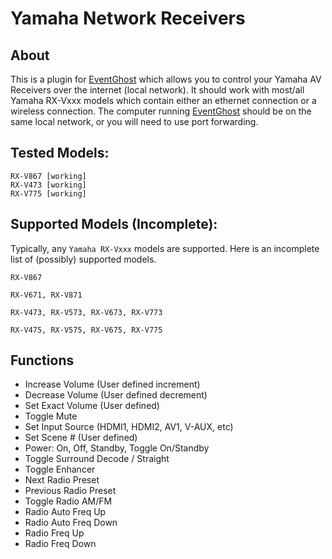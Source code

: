 Yamaha Network Receivers
=========

About
-----
This is a plugin for [EventGhost] which allows you to control your Yamaha AV Receivers over the internet (local network). It should work with most/all Yamaha RX-Vxxx models which contain either an ethernet connection or a wireless connection.  The computer running [EventGhost] should be on the same local network, or you will need to use port forwarding.

Tested Models:
------
```
RX-V867 [working]
RX-V473 [working]
RX-V775 [working]
```

Supported Models (Incomplete):
------
Typically, any `Yamaha RX-Vxxx` models are supported. Here is an incomplete list of (possibly) supported models.
```
RX-V867

RX-V671, RX-V871

RX-V473, RX-V573, RX-V673, RX-V773

RX-V475, RX-V575, RX-V675, RX-V775
```

Functions
---------
- Increase Volume (User defined increment)
- Decrease Volume (User defined decrement)
- Set Exact Volume (User defined)
- Toggle Mute
- Set Input Source (HDMI1, HDMI2, AV1, V-AUX, etc)
- Set Scene # (User defined)
- Power: On, Off, Standby, Toggle On/Standby
- Toggle Surround Decode / Straight
- Toggle Enhancer
- Next Radio Preset
- Previous Radio Preset
- Toggle Radio AM/FM
- Radio Auto Freq Up
- Radio Auto Freq Down
- Radio Freq Up
- Radio Freq Down

[EventGhost]: http://www.eventghost.org/
